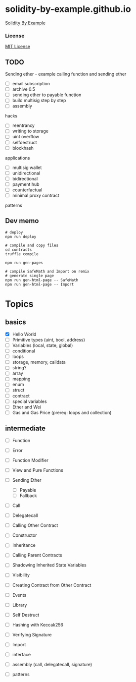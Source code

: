 # solidity-by-example.github.io

[Solidity By Example](https://solidity-by-example.org)

### License

[MIT License](LICENSE)

## TODO

Sending ether - example calling function and sending ether

- [ ] email subscription
- [ ] archive 0.5
- [ ] sending ether to payable function
- [ ] build multisig step by step
- [ ] assembly

hacks

- [ ] reentrancy
- [ ] writing to storage
- [ ] uint overflow
- [ ] selfdestruct
- [ ] blockhash

applications

- [ ] multisig wallet
- [ ] unidirectional
- [ ] bidirectional
- [ ] payment hub
- [ ] counterfactual
- [ ] minimal proxy contract

patterns

## Dev memo

```shell
# deploy
npm run deploy

# compile and copy files
cd contracts
truffle compile

npm run gen-pages

# compile SafeMath and Import on remix
# generate single page
npm run gen-html-page -- SafeMath
npm run gen-html-page -- Import
```

# Topics

## basics

- [x] Hello World
- [ ] Primitive types (uint, bool, address)
- [ ] Variables (local, state, global)
- [ ] conditional
- [ ] loops
- [ ] storage, memory, calldata
- [ ] string?
- [ ] array
- [ ] mapping
- [ ] enum
- [ ] struct
- [ ] contract
- [ ] special variables
- [ ] Ether and Wei
- [ ] Gas and Gas Price (prereq: loops and collection)

## intermediate

- [ ] Function
- [ ] Error
- [ ] Function Modifier
- [ ] View and Pure Functions

- [ ] Sending Ether
  - [ ] Payable
  - [ ] Fallback
- [ ] Call
- [ ] Delegatecall
- [ ] Calling Other Contract

- [ ] Constructor
- [ ] Inheritance
- [ ] Calling Parent Contracts
- [ ] Shadowing Inherited State Variables
- [ ] Visibility
- [ ] Creating Contract from Other Contract

- [ ] Events
- [ ] Library
- [ ] Self Destruct
- [ ] Hashing with Keccak256
- [ ] Verifying Signature
- [ ] Import
- [ ] interface
- [ ] assembly (call, delegatecall, signature)
- [ ] patterns

